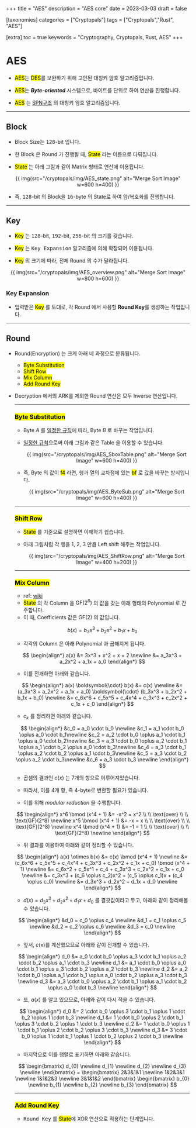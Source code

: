 +++
title = "AES"
description = "AES core"
date = 2023-03-03
draft = false

[taxonomies]
categories = ["Cryptopals"]
tags = ["Cryptopals","Rust", "AES"]

[extra]
toc = true
keywords = "Cryptography, Cryptopals, Rust, AES"
+++

# AES
- <mark>AES</mark>는 <mark>DES</mark>를 보완하기 위해 고안된 대칭키 암호 알고리즘입니다.

- <mark>AES</mark>는 ***Byte-oriented*** 시스템으로, 바이트를 단위로 하여 연산을 진행합니다.

- <mark>AES</mark> 는 [SPN구조](https://en.wikipedia.org/wiki/Substitution%E2%80%93permutation_network) 의 대칭키 암호 알고리즘입니다.

---

## Block
- Block Size는 <kbd>128</kbd>-bit 입니다.

- 한 Block 은 Round 가 진행될 때, <mark>State</mark> 라는 이름으로 다뤄집니다.

- <mark>State</mark> 는 아래 그림과 같이 Matrix 형태로 연산에 이용됩니다. 

<center>
{{ img(src="/cryptopals/img/AES_state.png" alt="Merge Sort Image" w=600 h=400) }}
</center>

- 즉, <kbd>128</kbd>-bit 의 Block을 <kbd>16</kbd>-byte 의 State로 하여 암/복호화를 진행합니다.

---

## Key
- <mark>Key</mark> 는 <kbd>128</kbd>-bit, <kbd>192</kbd>-bit, <kbd>256</kbd>-bit 의 크기를 갖습니다.

- <mark>Key</mark> 는 <kbd>Key Expansion</kbd> 알고리즘에 의해 확장되어 이용됩니다.

- <mark>Key</mark> 의 크기에 따라, 전체 Round 의 수가 달라집니다.

<center>
{{ img(src="/cryptopals/img/AES_overview.png" alt="Merge Sort Image" w=800 h=600) }}
</center>

### Key Expansion

- 입력받은 <mark>Key</mark> 를 토대로, 각 Round 에서 사용할 **Round Key**를 생성하는 작업입니다.

---

## Round
- Round(Encryption) 는 크게 아래 네 과정으로 분류됩니다.
  - <mark>Byte Substitution</mark>
  - <mark>Shift Row</mark>
  - <mark>Mix Column</mark>
  - <mark>Add Round Key</mark>

- Decryption 에서의 ARK를 제외한 Round 연산은 모두 Inverse 연산입니다.

  ---

  ### <mark>Byte Substitution</mark>
    - Byte $A$ 를 <u>일정한 규칙</u>에 따라, Byte $B$ 로 바꾸는 작업입니다.
    - <u>일정한 규칙</u>으로써 아래 그림과 같은 Table 을 이용할 수 있습니다.

      <center>
      {{ img(src="/cryptopals/img/AES_SboxTable.png" alt="Merge Sort Image" w=600 h=400) }}
      </center>

    - 즉, Byte 의 값이 <mark>f4</mark> 라면, 행과 열의 교차점에 있는 <mark>bf</mark> 로 값을 바꾸는 방식입니다.

      <center>
      {{ img(src="/cryptopals/img/AES_ByteSub.png" alt="Merge Sort Image" w=600  h=400) }}
      </center>

  ---

  ### <mark>Shift Row</mark>
    - <mark>State</mark> 를 기준으로 설명하면 이해하기 쉽습니다.
    - 아래 그림처럼 각 행을 1, 2, 3 만큼 Left shift 해주는 작업입니다.

      <center>
      {{ img(src="/cryptopals/img/AES_ShiftRow.png" alt="Merge Sort Image" w=400 h=200) }}
      </center>

  ---

  ### <mark>Mix Column</mark>
    - ref: [wiki](https://en.wikipedia.org/wiki/Rijndael_MixColumns)
    - <mark>State</mark> 의 각 Column 을 $\text{GF}(2^8)$ 의 값을 갖는  아래 형태의 Polynomial 로 간주합니다.
    - 이 때, Coefficients 값은 $\text{GF}(2)$ 의 값입니다.

    $$b(x) = b_3x^3 + b_2x^2 + b_1x + b_0$$

    - 각각의 Column 은 아래 Polynomial 과 곱해지게 됩니다.

    $$
    \begin{align*}
    a(x) &= 3x^3 + x^2 + x + 2 \newline 
    &= a_3x^3 + a_2x^2 + a_1x + a_0
    \end{align*}
    $$

    - 이를 전개하면 아래와 같습니다.

    $$
    \begin{align*}
    a(x) \boldsymbol{\cdot} b(x) &= c(x) \newline
    &= (a_3x^3 + a_2x^2 + a_1x + a_0) \boldsymbol{\cdot} (b_3x^3 + b_2x^2 + b_1x + b_0) \newline
    &= c_6x^6 + c_5x^5 + c_4x^4 + c_3x^3 + c_2x^2 + c_1x + c_0
    \end{align*}
    $$

    - $c_k$ 를 정리하면 아래와 같습니다.

    $$
    \begin{align*}
    &c_0 = a_0 \cdot b_0 \newline
    &c_1 = a_1 \cdot b_0 \oplus a_0 \cdot b_1\newline
    &c_2 = a_2 \cdot b_0 \oplus a_1 \cdot b_1 \oplus a_0 \cdot b_2\newline
    &c_3 = a_3 \cdot b_0 \oplus a_2 \cdot b_1 \oplus a_1 \cdot b_2 \oplus a_0 \cdot b_3\newline
    &c_4 = a_3 \cdot b_1 \oplus a_2 \cdot b_2 \oplus a_1 \cdot b_3\newline
    &c_5 = a_3 \cdot b_2 \oplus a_2 \cdot b_3\newline
    &c_6 = a_3 \cdot b_3 \newline
    \end{align*}
    $$

    - 곱셈의 결과인 $c(x)$ 는 7개의 항으로 이루어져있습니다.

    - 따라서, 이를 4개 항, 즉 $4$-byte로 변환할 필요가 있습니다.

    - 이를 위해 *modular reduction* 을 수행합니다.

    $$
    \begin{align*}
    x^6 \bmod (x^4 + 1) &= -x^2 = x^2 \\ \\ \text{over} \\ \\ \text{GF}(2^8) \newline
    x^5 \bmod (x^4 + 1) &= -x = x \\ \\ \text{over} \\ \\ \text{GF}(2^8) \newline
    x^4 \bmod (x^4 + 1) &= -1 = 1 \\ \\ \text{over} \\ \\ \text{GF}(2^8) \newline
    \end{align*}
    $$

    - 위 결과를 이용하여 아래와 같이 정리할 수 있습니다.

    $$
    \begin{align*}
    a(x) \otimes b(x) &= c(x) \bmod (x^4 + 1) \newline
    &= (c_6x^6 + c_5x^5 + c_4x^4 + c_3x^3 + c_2x^2 + c_1x + c_0) \bmod (x^4 + 1) \newline
    &= c_6x^2 + c_5x^1 + c_4 + c_3x^3 + c_2x^2 + c_1x + c_0 \newline
    &= c_3x^3 + (c_6 \oplus c_2)x^2 + (c_5 \oplus c_1)x + (c_4 \oplus c_0) \newline
    &= d_3x^3 + d_2x^2 + d_1x + d_0 \newline
    \end{align*}
    $$

    - $d(x) = d_3x^3 + d_2x^2 + d_1x + d_0$ 를 결괏값이라고 두고, 아래와 같이 정리해볼 수 있습니다.

    $$
    \begin{align*}
    &d_0 = c_0 \oplus c_4 \newline
    &d_1 = c_1 \oplus c_5 \newline
    &d_2 = c_2 \oplus c_6 \newline
    &d_3 = c_0  \newline
    \end{align*}
    $$

    - 앞서, $c(x)$를 계산했으므로 아래와 같이 전개할 수 있습니다.

    $$
    \begin{align*}
    d_0 &= a_0 \cdot b_0 \oplus a_3 \cdot b_1 \oplus a_2 \cdot b_2 \oplus a_1 \cdot b_3 \newline
    d_1 &= a_1 \cdot b_0 \oplus a_0 \cdot b_1 \oplus a_3 \cdot b_2 \oplus a_2 \cdot b_3 \newline 
    d_2 &= a_2 \cdot b_0 \oplus a_1 \cdot b_1 \oplus a_0 \cdot b_2 \oplus a_3 \cdot b_3 \newline 
    d_3 &= a_3 \cdot b_0 \oplus a_2 \cdot b_1 \oplus a_1 \cdot b_2 \oplus a_0 \cdot b_3 \newline 
    \end{align*}
    $$

    - 또, $a(x)$ 를 알고 있으므로, 아래와 같이 다시 적을 수 있습니다.

    $$
    \begin{align*}
    d_0 &= 2 \cdot b_0 \oplus 3 \cdot b_1 \oplus 1 \cdot b_2 \oplus 1 \cdot b_3 \newline
    d_1 &= 1 \cdot b_0 \oplus 2 \cdot b_1 \oplus 3 \cdot b_2 \oplus 1 \cdot b_3 \newline 
    d_2 &= 1 \cdot b_0 \oplus 1 \cdot b_1 \oplus 2 \cdot b_2 \oplus 3 \cdot b_3 \newline 
    d_3 &= 3 \cdot b_0 \oplus 1 \cdot b_1 \oplus 1 \cdot b_2 \oplus 2 \cdot b_3 \newline 
    \end{align*}
    $$

    - 마지막으로 이를 행렬로 표기하면 아래와 같습니다.

    $$
    \begin{bmatrix}
      d_{0} \newline 
      d_{1} \newline 
      d_{2} \newline 
      d_{3} \newline
    \end{bmatrix} =
    \begin{bmatrix}
      2&3&1&1 \newline 
      1&2&3&1 \newline 
      1&1&2&3 \newline 
      3&1&1&2 
    \end{bmatrix}
    \begin{bmatrix}
      b_{0} \newline 
      b_{1} \newline 
      b_{2} \newline
      b_{3}
    \end{bmatrix}
    $$

  ---
  ### <mark>Add Round Key</mark>
  - <kbd>Round Key</kbd> 를 <mark>State</mark>에 XOR 연산으로 적용하는 단계입니다.

